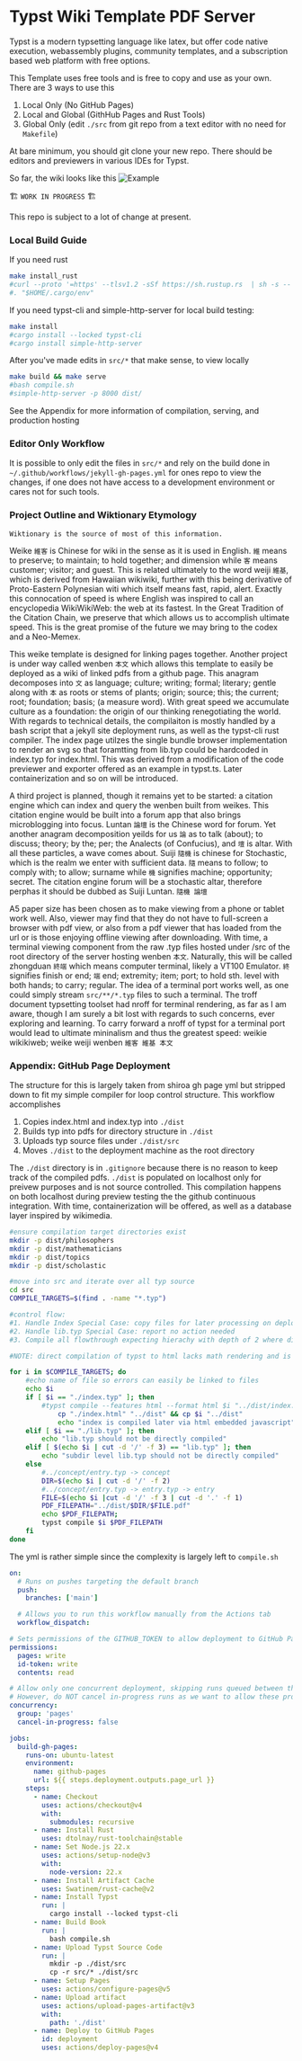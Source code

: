 # Typst Wiki Template PDF Server 

Typst is a modern typsetting language like latex, but offer code native execution, webassembly plugins, community templates, and a subscription based web platform with free options.

This Template uses free tools and is free to copy and use as your own. There are 3 ways to use this

1. Local Only (No GitHub Pages)
2. Local and Global (GithHub Pages and Rust Tools)
3. Global Only (edit `./src` from git repo from a text editor with no need for `Makefile`)

At bare minimum, you should git clone your new repo. There should be editors and previewers in various IDEs for Typst.

So far, the wiki looks like this
![Example]("./templates/coal-rust-monospace/example.png")

🏗️ `WORK IN PROGRESS` 🏗️

This repo is subject to a lot of change at present.

### Local Build Guide

If you need rust
```bash
make install_rust
#curl --proto '=https' --tlsv1.2 -sSf https://sh.rustup.rs  | sh -s -- -y
#. "$HOME/.cargo/env"
```

If you need typst-cli and simple-http-server for local build testing:
```bash
make install
#cargo install --locked typst-cli	
#cargo install simple-http-server
```

After you've made edits in `src/*` that make sense, to view locally
```bash
make build && make serve
#bash compile.sh
#simple-http-server -p 8000 dist/
```
See the Appendix for more information of compilation, serving, and production hosting

### Editor Only Workflow

It is possible to only edit the files in `src/*` and rely on the build done in `~/.github/workflows/jekyll-gh-pages.yml` for ones repo to view the changes, if one does not have access to a development environment or cares not for such tools.

### Project Outline and Wiktionary Etymology

`Wiktionary is the source of most of this information.`

Weike `維客` is Chinese for wiki in the sense as it is used in English. `維` means to preserve; to maintain; to hold together; and dimension while `客` means customer; visitor; and guest. This is related ultimately to the word weiji `維基`, which is derived from Hawaiian wikiwiki, further with this being derivative of Proto-Eastern Polynesian witi which itself means fast, rapid, alert. Exactly this connocation of speed is where English was inspired to call an encyclopedia WikiWikiWeb: the web at its fastest. In the Great Tradition of the Citation Chain, we preserve that which allows us to accomplish ultimate speed. This is the great promise of the future we may bring to the codex and a Neo-Memex.  

This weike template is designed for linking pages together. Another project is under way called wenben `本文` which allows this template to easily be deployed as a wiki of linked pdfs from a github page. This anagram decomposes into `文` as language; culture; writing; formal; literary; gentle along with `本` as roots or stems of plants; origin; source; this; the current; root; foundation; basis; (a measure word). With great speed we accumulate culture as a foundation: the origin of our thinking renegotiating the world. With regards to technical details, the compilaiton is mostly handled by a bash script that a jekyll site deployment runs, as well as the typst-cli rust compiler. The index page utilzes the single bundle browser implementation to render an svg so that foramtting from lib.typ could be hardcoded in index.typ for index.html. This was derived from a modification of the code previewer and exporter offered as an example in typst.ts. Later containerization and so on will be introduced.

A third project is planned, though it remains yet to be started: a citation engine which can index and query the wenben built from weikes. This citation engine would be built into a forum app that also brings microblogging into focus. Luntan `論壇` is the Chinese word for forum. Yet another anagram decomposition yeilds for us `論` as to talk (about); to discuss; theory; by the; per; the Analects (of Confucius), and `壇` is altar. With all these particles, a wave comes about. Suiji `隨機` is chinese for Stochastic, which is the realm we enter with sufficient data. `隨` means to follow; to comply with; to allow; surname while `機` signifies machine; opportunity; secret. The citation engine forum will be a stochastic altar, therefore perphas it should be dubbed as Suiji Luntan. `隨機 論壇`	

A5 paper size has been chosen as to make viewing from a phone or tablet work well. Also, viewer may find that they do not have to full-screen a browser with pdf view, or also from a pdf viewer that has loaded from the url or is those enjoying offline viewing after downloading. With time, a terminal viewing component from the raw .typ files hosted under /src of the root directory of the server hosting wenben `本文`. Naturally, this will be called zhongduan `終端` which means computer terminal, likely a VT100 Emulator. `終` signifies finish or end; `端` end; extremity; item; port; to hold sth. level with both hands; to carry; regular. The idea of a terminal port works well, as one could simply stream `src/**/*.typ` files to such a terminal. The troff document typsetting toolset had nroff for terminal rendering, as far as I am aware, though I am surely a bit lost with regards to such concerns, ever exploring and learning. To carry forward a nroff of typst for a terminal port would lead to ultimate mininalism and thus the greatest speed: weikie wikikiweb; weike weiji wenben `維客 維基 本文` 

### Appendix: GitHub Page Deployment

The structure for this is largely taken from shiroa gh page yml but stripped down to fit my simple compiler for loop control structure. This workflow accomplishes

1. Copies index.html and index.typ into `./dist`
2. Builds typ into pdfs for directory structure in `./dist`
3. Uploads typ source files under `./dist/src`
4. Moves `./dist` to the deployment machine as the root directory

The `./dist` directory is in `.gitignore` because there is no reason to keep track of the compiled pdfs. `./dist` is populated on localhost only for preivew purposes and is not source controlled. This compilation happens on both localhost during preview testing the the github continuous integration. With time, containerization will be offered, as well as a database layer inspired by wikimedia.

```bash
#ensure compilation target directories exist
mkdir -p dist/philosophers
mkdir -p dist/mathematicians
mkdir -p dist/topics
mkdir -p dist/scholastic

#move into src and iterate over all typ source
cd src
COMPILE_TARGETS=$(find . -name "*.typ") 

#control flow:
#1. Handle Index Special Case: copy files for later processing on deployment
#2. Handle lib.typ Special Case: report no action needed
#3. Compile all flowthrough expecting hierachy with depth of 2 where dir and filename occupy these two dimensions in order

#NOTE: direct compilation of typst to html lacks math rendering and is generally a work in progress

for i in $COMPILE_TARGETS; do 
	#echo name of file so errors can easily be linked to files
	echo $i
	if [ $i == "./index.typ" ]; then 
		#typst compile --features html --format html $i "../dist/index.html"
    		cp "./index.html" "../dist" && cp $i "../dist"
    		echo "index is compiled later via html embedded javascript"
	elif [ $i == "./lib.typ" ]; then
		echo "lib.typ should not be directly compiled"	
	elif [ $(echo $i | cut -d '/' -f 3) == "lib.typ" ]; then
		echo "subdir level lib.typ should not be directly compiled"
	else
		#../concept/entry.typ -> concept
		DIR=$(echo $i | cut -d '/' -f 2)
		#../concept/entry.typ -> entry.typ -> entry
		FILE=$(echo $i |cut -d '/' -f 3 | cut -d '.' -f 1)
		PDF_FILEPATH="../dist/$DIR/$FILE.pdf"
		echo $PDF_FILEPATH; 
		typst compile $i $PDF_FILEPATH
	fi
done
```

The yml is rather simple since the complexity is largely left to `compile.sh`

```yml
on:
  # Runs on pushes targeting the default branch
  push:
    branches: ['main']

  # Allows you to run this workflow manually from the Actions tab
  workflow_dispatch:

# Sets permissions of the GITHUB_TOKEN to allow deployment to GitHub Pages
permissions:
  pages: write
  id-token: write
  contents: read

# Allow only one concurrent deployment, skipping runs queued between the run in-progress and latest queued.
# However, do NOT cancel in-progress runs as we want to allow these production deployments to complete.
concurrency:
  group: 'pages'
  cancel-in-progress: false

jobs:
  build-gh-pages:
    runs-on: ubuntu-latest
    environment:
      name: github-pages
      url: ${{ steps.deployment.outputs.page_url }}
    steps:
      - name: Checkout
        uses: actions/checkout@v4
        with:
          submodules: recursive
      - name: Install Rust
        uses: dtolnay/rust-toolchain@stable
      - name: Set Node.js 22.x
        uses: actions/setup-node@v3
        with:
          node-version: 22.x
      - name: Install Artifact Cache
        uses: Swatinem/rust-cache@v2
      - name: Install Typst
        run: |
          cargo install --locked typst-cli
      - name: Build Book
        run: |
          bash compile.sh
      - name: Upload Typst Source Code
        run: |
          mkdir -p ./dist/src
          cp -r src/* ./dist/src
      - name: Setup Pages
        uses: actions/configure-pages@v5
      - name: Upload artifact
        uses: actions/upload-pages-artifact@v3
        with:
          path: './dist'
      - name: Deploy to GitHub Pages
        id: deployment
        uses: actions/deploy-pages@v4
```

